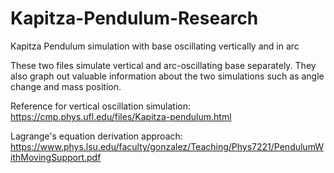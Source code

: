 # Kapitza-Pendulum-Research
Kapitza Pendulum simulation with base oscillating vertically and in arc

These two files simulate vertical and arc-oscillating base separately. They also graph out valuable information about the two simulations 
such as angle change and mass position. 

Reference for vertical oscillation simulation: https://cmp.phys.ufl.edu/files/Kapitza-pendulum.html

Lagrange's equation derivation approach: https://www.phys.lsu.edu/faculty/gonzalez/Teaching/Phys7221/PendulumWithMovingSupport.pdf
